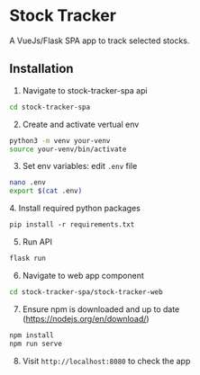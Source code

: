 # Stock Tracker

A VueJs/Flask SPA app to track selected stocks.

## Installation

1. Navigate to stock-tracker-spa api
```bash
cd stock-tracker-spa
```
2. Create and activate vertual env
```bash
python3 -m venv your-venv
source your-venv/bin/activate
```
3. Set env variables: edit  `.env` file 
```bash
nano .env
export $(cat .env)
```
4. Install required python packages
```bash
pip install -r requirements.txt
````
5. Run API
```bash
flask run 
```
6. Navigate to web app component
```bash
cd stock-tracker-spa/stock-tracker-web
```
7. Ensure npm is downloaded and up to date (https://nodejs.org/en/download/)
```bash
npm install
npm run serve
```
8. Visit `http://localhost:8080` to check the app